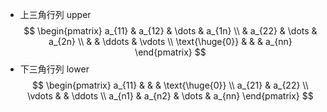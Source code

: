 - 上三角行列 upper
    $$ \begin{pmatrix} a_{11} & a_{12} & \dots & a_{1n} \\ & a_{22} & \dots & a_{2n} \\ & & \ddots & \vdots \\ \text{\huge{0}} & & & a_{nn} \end{pmatrix} $$
- 下三角行列 lower
    $$ \begin{pmatrix} a_{11} & & & \text{\huge{0}} \\ a_{21} & a_{22} \\ \vdots & & \ddots \\ a_{n1} & a_{n2} & \dots & a_{nn} \end{pmatrix} $$
